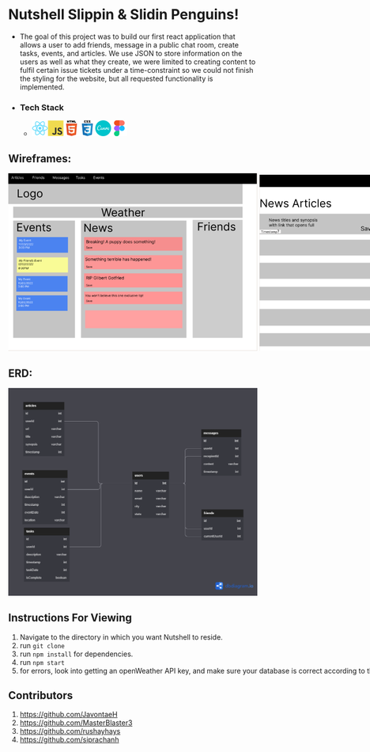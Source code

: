 # Nutshell Slippin & Slidin Penguins!

- The goal of this project was to build our first react application that allows a user to add friends, message in a public chat room, create tasks, events, and articles. We use JSON to store information on the users as well as what they create, we were limited to creating content to fulfil certain issue tickets under a time-constraint so we could not finish the styling for the website, but all requested functionality is implemented.
- ### Tech Stack
  - <nobr><img width ='32px' src ='https://raw.githubusercontent.com/devicons/devicon/1119b9f84c0290e0f0b38982099a2bd027a48bf1/icons/react/react-original.svg'><img width ='32px' src ='https://raw.githubusercontent.com/devicons/devicon/master/icons/javascript/javascript-original.svg'><img width ='32px' src ='https://raw.githubusercontent.com/devicons/devicon/master/icons/html5/html5-original-wordmark.svg'><img width ='32px' src ='https://raw.githubusercontent.com/devicons/devicon/master/icons/css3/css3-original-wordmark.svg'><img width ='32px' src ='https://raw.githubusercontent.com/devicons/devicon/master/icons/canva/canva-original.svg'><img width ='32px' src ='https://github.com/devicons/devicon/blob/master/icons/figma/figma-original.svg'>

## Wireframes:

![App State 1](./wireframes/dashboard.png) ![App State 2](./wireframes/articles.png) ![App State 3](./wireframes/events.png) ![App State 4](./wireframes/forum.png)

## ERD:

![Entity Relationship Diagram](ERD.png)

## Instructions For Viewing

1. Navigate to the directory in which you want Nutshell to reside.
1. run `git clone`
1. run `npm install` for dependencies.
1. run `npm start`
1. for errors, look into getting an openWeather API key, and make sure your database is correct according to the ERD.

## Contributors

1. https://github.com/JavontaeH
2. https://github.com/MasterBlaster3
3. https://github.com/rushayhays
4. https://github.com/siprachanh
